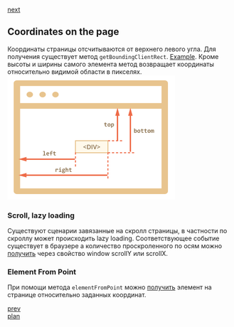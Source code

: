 <a href="07.md">next</a>

<h2>Coordinates on the page</h2>

<div>
Координаты страницы отсчитываются от верхнего левого угла.
Для получения существует метод <code>getBoundingClientRect</code>.
<a href="https://codepen.io/paawel/pen/YjjMBK?editors=1111">Example</a>.
Кроме высоты и ширины самого элемента метод возвращает координаты относительно
видимой области в пикселях.

<br/>

<div>
<img src="media/06-1.png">
</div>
</div>

<h3>Scroll, lazy loading</h3>

<div>
Существуют сценарии завязанные на скролл страницы, в частности по скроллу может происходить lazy loading.
Соответствующее событие существует в браузере а количество проскроленного по осям можно <a href="https://codepen.io/paawel/pen/OjzBQP?editors=1011">получить</a>
через свойство window scrollY или scrollX.
</div>


<h3>Element From Point</h3>

<div>
При помощи метода <code>elementFromPoint</code> можно <a href="https://codepen.io/paawel/pen/EvoOaO?editors=1011">получить</a>
элемент на странице относительно заданных координат.
</div>

<a href="05.md">prev</a>
<br/>
<a href="00.md">plan</a>

